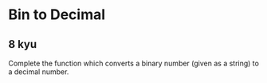 # Bin to Decimal
## 8 kyu

Complete the function which converts a binary number (given as a string) to a decimal number.


